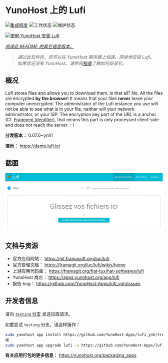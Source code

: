 <!--
注意：此 README 由 <https://github.com/YunoHost/apps/tree/master/tools/readme_generator> 自动生成
请勿手动编辑。
-->

# YunoHost 上的 Lufi

[![集成程度](https://dash.yunohost.org/integration/lufi.svg)](https://ci-apps.yunohost.org/ci/apps/lufi/) ![工作状态](https://ci-apps.yunohost.org/ci/badges/lufi.status.svg) ![维护状态](https://ci-apps.yunohost.org/ci/badges/lufi.maintain.svg)

[![使用 YunoHost 安装 Lufi](https://install-app.yunohost.org/install-with-yunohost.svg)](https://install-app.yunohost.org/?app=lufi)

*[阅读此 README 的其它语言版本。](./ALL_README.md)*

> *通过此软件包，您可以在 YunoHost 服务器上快速、简单地安装 Lufi。*  
> *如果您还没有 YunoHost，请参阅[指南](https://yunohost.org/install)了解如何安装它。*

## 概况

Lufi stores files and allows you to download them. Is that all? No. All the files are encrypted **by the browser**! It means that your files **never** leave your computer unencrypted.
The administrator of the Lufi instance you use will not be able to see what is in your file, neither will your network administrator, or your ISP.
The encryption key part of the URL is a anchor (Cf. [Fragment Identifier](https://en.wikipedia.org/wiki/Fragment_identifier)), that means this part is only processed client-side and does not reach the server. :-)


**分发版本：** 0.07.0~ynh1

**演示：** <https://demo.lufi.io/>

## 截图

![Lufi 的截图](./doc/screenshots/screenshot_lufi_1.png)

## 文档与资源

- 官方应用网站： <https://git.framasoft.org/luc/lufi>
- 官方管理文档： <https://framagit.org/luc/lufi/wikis/home>
- 上游应用代码库： <https://framagit.org/fiat-tux/hat-softwares/lufi>
- YunoHost 商店： <https://apps.yunohost.org/app/lufi>
- 报告 bug： <https://github.com/YunoHost-Apps/lufi_ynh/issues>

## 开发者信息

请向 [`testing` 分支](https://github.com/YunoHost-Apps/lufi_ynh/tree/testing) 发送拉取请求。

如要尝试 `testing` 分支，请这样操作：

```bash
sudo yunohost app install https://github.com/YunoHost-Apps/lufi_ynh/tree/testing --debug
或
sudo yunohost app upgrade lufi -u https://github.com/YunoHost-Apps/lufi_ynh/tree/testing --debug
```

**有关应用打包的更多信息：** <https://yunohost.org/packaging_apps>
